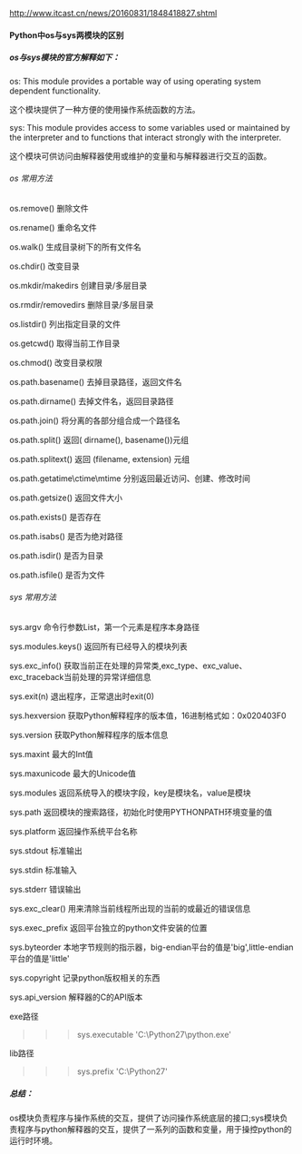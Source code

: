 http://www.itcast.cn/news/20160831/1848418827.shtml
#### Python中os与sys两模块的区别


##### os与sys模块的官方解释如下：

os: This module provides a portable way of using operating system dependent functionality.

这个模块提供了一种方便的使用操作系统函数的方法。

sys: This module provides access to some variables used or maintained by the interpreter and to functions that interact strongly with the interpreter.

这个模块可供访问由解释器使用或维护的变量和与解释器进行交互的函数。

###### os 常用方法

os.remove() 删除文件

os.rename() 重命名文件

os.walk() 生成目录树下的所有文件名

os.chdir() 改变目录

os.mkdir/makedirs 创建目录/多层目录

os.rmdir/removedirs 删除目录/多层目录

os.listdir() 列出指定目录的文件

os.getcwd() 取得当前工作目录

os.chmod() 改变目录权限

os.path.basename() 去掉目录路径，返回文件名

os.path.dirname() 去掉文件名，返回目录路径

os.path.join() 将分离的各部分组合成一个路径名

os.path.split() 返回( dirname(), basename())元组

os.path.splitext() 返回 (filename, extension) 元组

os.path.getatime\ctime\mtime 分别返回最近访问、创建、修改时间

os.path.getsize() 返回文件大小

os.path.exists() 是否存在

os.path.isabs() 是否为绝对路径

os.path.isdir() 是否为目录

os.path.isfile() 是否为文件

###### sys 常用方法

sys.argv 命令行参数List，第一个元素是程序本身路径

sys.modules.keys() 返回所有已经导入的模块列表

sys.exc_info() 获取当前正在处理的异常类,exc_type、exc_value、exc_traceback当前处理的异常详细信息

sys.exit(n) 退出程序，正常退出时exit(0)

sys.hexversion 获取Python解释程序的版本值，16进制格式如：0x020403F0

sys.version 获取Python解释程序的版本信息

sys.maxint 最大的Int值

sys.maxunicode 最大的Unicode值

sys.modules 返回系统导入的模块字段，key是模块名，value是模块

sys.path 返回模块的搜索路径，初始化时使用PYTHONPATH环境变量的值

sys.platform 返回操作系统平台名称

sys.stdout 标准输出

sys.stdin 标准输入

sys.stderr 错误输出

sys.exc_clear() 用来清除当前线程所出现的当前的或最近的错误信息

sys.exec_prefix 返回平台独立的python文件安装的位置

sys.byteorder 本地字节规则的指示器，big-endian平台的值是'big',little-endian平台的值是'little'

sys.copyright 记录python版权相关的东西

sys.api_version 解释器的C的API版本

exe路径
>>> sys.executable
'C:\\Python27\\python.exe'

lib路径
>>> sys.prefix
'C:\\Python27'

##### 总结：

os模块负责程序与操作系统的交互，提供了访问操作系统底层的接口;sys模块负责程序与python解释器的交互，提供了一系列的函数和变量，用于操控python的运行时环境。
